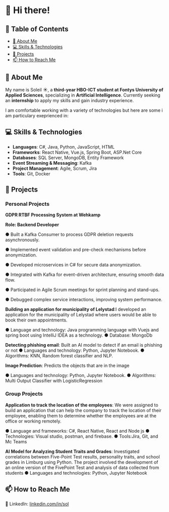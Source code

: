 # 👋 Hi there! 

## 📖 Table of Contents  
- [👀 About Me](#-about-me)  
- [💻 Skills & Technologies](#-skills--technologies)  
- [🚀 Projects](#️-projects)  
- [📫 How to Reach Me](#-how-to-reach-me)  

## 👀 About Me  
My name is Soleil ☀️, a **third-year HBO-ICT student at Fontys University of Applied Sciences**, specializing in **Artificial Intelligence**. Currently seeking an **internship** to apply my skills and gain industry experience.  

I am comfortable working with a variety of technologies but here are some i am particulary exeprienced in:

## 💻 Skills & Technologies 
- **Languages**: C#, Java, Python, JavaScript, HTML  
- **Frameworks**: React Native, Vue.js, Spring Boot, ASP.Net Core  
- **Databases**: SQL Server, MongoDB, Entity Framework
- **Event Streaming & Messaging**: Kafka  
- **Project Management**: Agile, Scrum, Jira
- **Tools**: Git, Docker

## 🚀 Projects 

### Personal Projects

**GDPR RTBF Processing System at Wehkamp**

**Role: Backend Developer**

● Built a Kafka Consumer to process GDPR deletion requests asynchronously.

● Implemented event validation and pre-check mechanisms before anonymization.

● Developed microservices in C# for secure data anonymization.

● Integrated with Kafka for event-driven architecture, ensuring smooth data flow.

● Participated in Agile Scrum meetings for sprint planning and stand-ups.

● Debugged complex service interactions, improving system performance.

**Building an application for municipality of Lelystad**:I developed an application for the
municipality of Lelystad where users would be able to book
their own appointments.

● Language and technology: Java programming language with
Vuejs and spring boot using IntelliJ IDEA as a technology.
● Database: MongoDb

**Detecting phishing email**: Built an AI model to detect if an email is
phishing or not
● Languages and technology: Python, Jupyter Notebook.
● Algorithms: KNN, Random forest classifier and NLP.

**Image Prediction**: Predicts the objects that are in the image

● Languages and technology: Python, Jupyter Notebook.
● Algorithms: Multi Output Classifier with LogisticRegression

### Group Projects

**Application to track the location of the employees**: We were assigned to build an application
that can help the company to track the location of their
employee, enabling them to determine whether the employees
are at the office or working remotely.

● Language and frameworks: C#, React Native, React and Node
js
● Technologies: Visual studio, postman, and firebase.
● Tools:Jira, Git, and Mc Teams

**AI Model for Analyzing Student Traits and Grades**: Investigated correlations between
Five-Point Test results, personality traits, and school grades in
Limburg using Python. The project involved the development
of an online version of the FivePoint Test and analysis of data
collected from students
● Languages and technologies: Python, Jupyter Notebook


## 📫 How to Reach Me  
🔗 LinkedIn: [linkedin.com/in/sol](http://linkedin.com/in/sol)  

